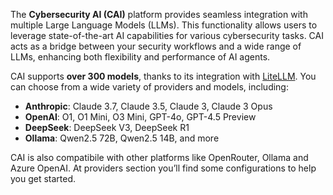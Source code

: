The **Cybersecurity AI (CAI)** platform provides seamless integration with multiple Large Language Models (LLMs). This functionality allows users to leverage state-of-the-art AI capabilities for various cybersecurity tasks. CAI acts as a bridge between your security workflows and a wide range of LLMs, enhancing both flexibility and performance of AI agents.

CAI supports **over 300 models**, thanks to its integration with [LiteLLM](https://github.com/BerriAI/litellm). You can choose from a wide variety of providers and models, including:

- **Anthropic**: Claude 3.7, Claude 3.5, Claude 3, Claude 3 Opus  
- **OpenAI**: O1, O1 Mini, O3 Mini, GPT-4o, GPT-4.5 Preview  
- **DeepSeek**: DeepSeek V3, DeepSeek R1  
- **Ollama**: Qwen2.5 72B, Qwen2.5 14B, and more  

CAI is also compatibile with other platforms like OpenRouter, Ollama and Azure OpenAI. At providers section you’ll find some configurations to help you get started.
